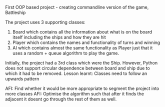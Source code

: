 First OOP based project - creating commandline version of the game, Battleship

The project uses 3 supporting classes:
1. Board which contains all the information about what is on the board itself including the ships and how they are hit
2. Player which contains the names and functionality of turns and winning
3. AI which contains almost the same functionality as Player just that it uses a random + queue algorithm to play the game.

Initially, the project had a 3rd class which were the Ship. However, Python does not support circular dependence between board and ship due to which it had to be removed. Lesson learnt: Classes need to follow an upwards pattern

AFI: Find whether it would be more appropriate to segment the project into more classes
AFI: Optimise the algorithm such that after it finds the adjacent it doesnt go through the rest of them as well.
